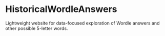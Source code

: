 # HistoricalWordleAnswers
Lightweight website for data-focused exploration of Wordle answers and other possible 5-letter words.
